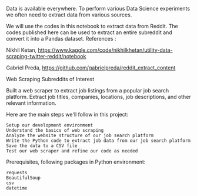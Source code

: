 Data is available everywhere. To perform various Data Science experiments we often need to extract data from various sources.

We will use the codes in this notebook to extract data from Reddit.
The codes published here can be used to extract an entire subreddit and convert it into a Pandas dataset.
References : 

Nikhil Ketan, https://www.kaggle.com/code/nikhilkhetan/utility-data-scraping-twitter-reddit/notebook

Gabriel Preda, https://github.com/gabrielpreda/reddit_extract_content



Web Scraping Subreddits of Interest

Built a web scraper to extract job listings from a popular job search platform.
Extract job titles, companies, locations, job descriptions, and other relevant information.

Here are the main steps we'll follow in this project:

    Setup our development environment
    Understand the basics of web scraping
    Analyze the website structure of our job search platform
    Write the Python code to extract job data from our job search platform
    Save the data to a CSV file
    Test our web scraper and refine our code as needed

Prerequisites, following packages in Python environment:

    requests
    BeautifulSoup
    csv
    datetime

